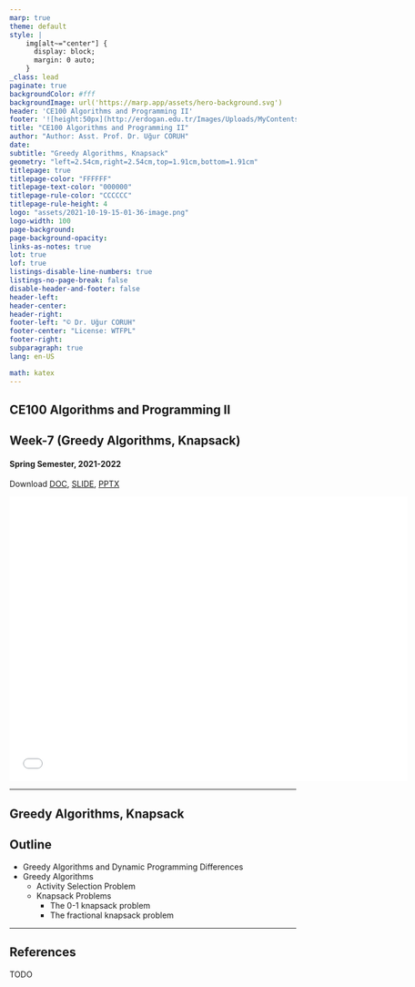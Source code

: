 ```yaml
---
marp: true
theme: default
style: |
    img[alt~="center"] {
      display: block;
      margin: 0 auto;
    }
_class: lead
paginate: true
backgroundColor: #fff
backgroundImage: url('https://marp.app/assets/hero-background.svg')
header: 'CE100 Algorithms and Programming II'
footer: '![height:50px](http://erdogan.edu.tr/Images/Uploads/MyContents/L_379-20170718142719217230.jpg) RTEU CE100 Week-7'
title: "CE100 Algorithms and Programming II"
author: "Author: Asst. Prof. Dr. Uğur CORUH"
date:
subtitle: "Greedy Algorithms, Knapsack"
geometry: "left=2.54cm,right=2.54cm,top=1.91cm,bottom=1.91cm"
titlepage: true
titlepage-color: "FFFFFF"
titlepage-text-color: "000000"
titlepage-rule-color: "CCCCCC"
titlepage-rule-height: 4
logo: "assets/2021-10-19-15-01-36-image.png"
logo-width: 100 
page-background:
page-background-opacity:
links-as-notes: true
lot: true
lof: true
listings-disable-line-numbers: true
listings-no-page-break: false
disable-header-and-footer: false
header-left:
header-center:
header-right:
footer-left: "© Dr. Uğur CORUH"
footer-center: "License: WTFPL"
footer-right:
subparagraph: true
lang: en-US 

math: katex
---
```


<!-- _backgroundColor: aquq -->

<!-- _color: orange -->

<!-- paginate: false -->

## CE100 Algorithms and Programming II

## Week-7 (Greedy Algorithms, Knapsack)

#### Spring Semester, 2021-2022

Download [DOC](ce100-week-7-knapsack.tr.md_doc.pdf), [SLIDE](ce100-week-7-knapsack.tr.md_slide.pdf), [PPTX](ce100-week-7-knapsack.tr.md_slide.pptx)

<iframe width=700, height=500 frameBorder=0 src="../ce100-week-7-knapsack.tr.md_slide.html"></iframe>

---

<!-- paginate: true -->

## Greedy Algorithms, Knapsack

## Outline

- Greedy Algorithms and Dynamic Programming Differences 
- Greedy Algorithms 
  - Activity Selection Problem 
  - Knapsack Problems 
    - The 0-1 knapsack problem 
    - The fractional knapsack problem 

---

## References

TODO
